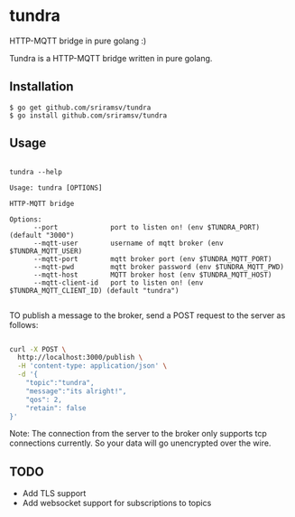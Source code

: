 # tundra
HTTP-MQTT bridge in pure golang :)


Tundra is a HTTP-MQTT bridge written in pure golang.

## Installation

```
$ go get github.com/sriramsv/tundra
$ go install github.com/sriramsv/tundra
```

## Usage

```

tundra --help

Usage: tundra [OPTIONS]

HTTP-MQTT bridge

Options:
      --port             port to listen on! (env $TUNDRA_PORT) (default "3000")
      --mqtt-user        username of mqtt broker (env $TUNDRA_MQTT_USER)
      --mqtt-port        mqtt broker port (env $TUNDRA_MQTT_PORT)
      --mqtt-pwd         mqtt broker password (env $TUNDRA_MQTT_PWD)
      --mqtt-host        MQTT broker host (env $TUNDRA_MQTT_HOST)
      --mqtt-client-id   port to listen on! (env $TUNDRA_MQTT_CLIENT_ID) (default "tundra")
      
```

TO publish a message to the broker, send a POST request to the server as follows:
```bash

curl -X POST \
  http://localhost:3000/publish \
  -H 'content-type: application/json' \
  -d '{
	"topic":"tundra",
	"message":"its alright!",
	"qos": 2,
	"retain": false
}'
```


Note: The connection from the server to the broker only supports tcp connections currently. So your data will go unencrypted over the wire.


## TODO
* Add TLS support
* Add websocket support for subscriptions to topics

